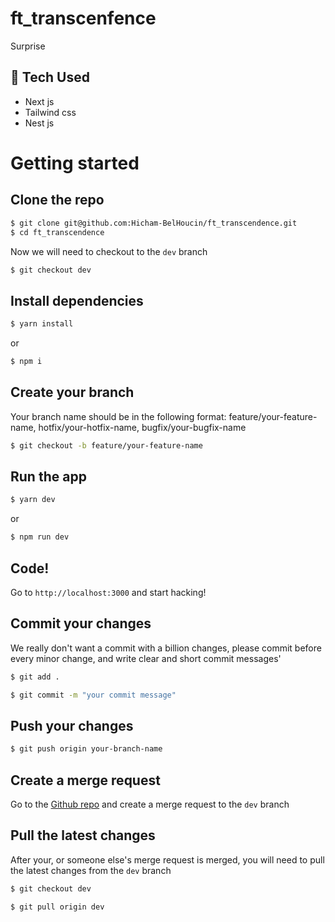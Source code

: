 # ft_transcenfence

Surprise

## 🚀 Tech Used

- Next js
- Tailwind css
- Nest js

# Getting started

## Clone the repo

```bash
$ git clone git@github.com:Hicham-BelHoucin/ft_transcendence.git
$ cd ft_transcendence
```

Now we will need to checkout to the `dev` branch

```bash
$ git checkout dev
```

## Install dependencies

```bash
$ yarn install
```

or

```bash
$ npm i
```

## Create your branch

Your branch name should be in the following format: feature/your-feature-name, hotfix/your-hotfix-name, bugfix/your-bugfix-name

```bash
$ git checkout -b feature/your-feature-name
```

## Run the app

```bash
$ yarn dev
```

or

```bash
$ npm run dev
```

## Code!

Go to `http://localhost:3000` and start hacking!

## Commit your changes

We really don't want a commit with a billion changes, please commit before every minor change, and write clear and short commit messages'

```bash
$ git add .

$ git commit -m "your commit message"
```

## Push your changes

```bash
$ git push origin your-branch-name
```

## Create a merge request

Go to the [Github repo](https://github.com/Hicham-BelHoucin/ft_transcendence) and create a merge request to the `dev` branch

## Pull the latest changes

After your, or someone else's merge request is merged, you will need to pull the latest changes from the `dev` branch

```bash
$ git checkout dev

$ git pull origin dev
```
